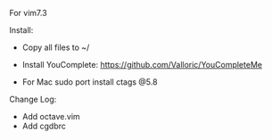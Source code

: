 For vim7.3

Install:

- Copy all files to ~/

- Install YouComplete:
    https://github.com/Valloric/YouCompleteMe

- For Mac
    sudo port install ctags @5.8 

Change Log:
- Add octave.vim
- Add cgdbrc

